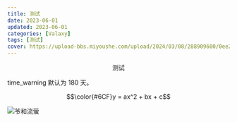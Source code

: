 ```yaml
---
title: 测试
date: 2023-06-01
updated: 2023-06-01
categories: [Valaxy]
tags: [测试]
cover: https://upload-bbs.miyoushe.com/upload/2024/03/08/288909600/0ee25815227885828cc8c6d908d4e807_902317807682662192.png?x-oss-process=image/resize,w_1048/format,avif
---
```


<p style="text-align:center">测试</p>

<!-- more -->

<!-- @include:./t.md{5,} -->

time_warning 默认为 180 天。

$$\color{#6CF}y = ax^2 + bx + c$$

![爷和流萤](https://upload-bbs.miyoushe.com/upload/2024/03/08/288909600/0ee25815227885828cc8c6d908d4e807_902317807682662192.png?x-oss-process=image/resize,w_1048/format,avif "爷和流萤")

<yun-img src="https://i0.hdslb.com/bfs/album/1cf0720220f2e393d8a3d7fc61f0c3ce93d8e5fc.jpg@1048w_!web-dynamic.avif" alt="泳装天依" caption="泳装天依"/>
